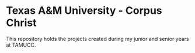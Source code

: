 # Texas A&M University - Corpus Christ
This repository holds the projects created during my junior and senior years at TAMUCC.
